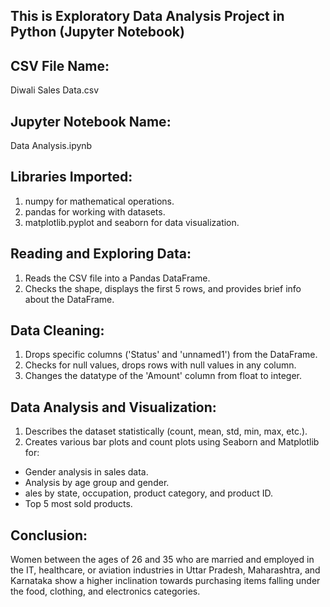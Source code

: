 ## This is Exploratory Data Analysis Project in Python (Jupyter Notebook)

## CSV File Name:
Diwali Sales Data.csv

## Jupyter Notebook Name:
Data Analysis.ipynb 

## Libraries Imported:

1. numpy for mathematical operations.
2. pandas for working with datasets.
3. matplotlib.pyplot and seaborn for data visualization.

## Reading and Exploring Data:

1. Reads the CSV file into a Pandas DataFrame.
2. Checks the shape, displays the first 5 rows, and provides brief info about the DataFrame.

## Data Cleaning:

1. Drops specific columns ('Status' and 'unnamed1') from the DataFrame.
2. Checks for null values, drops rows with null values in any column.
3. Changes the datatype of the 'Amount' column from float to integer.

## Data Analysis and Visualization:

1. Describes the dataset statistically (count, mean, std, min, max, etc.).
2. Creates various bar plots and count plots using Seaborn and Matplotlib for:
- Gender analysis in sales data.
- Analysis by age group and gender.
- ales by state, occupation, product category, and product ID.
- Top 5 most sold products.

## Conclusion:

Women between the ages of 26 and 35 who are married and employed in the IT, healthcare, or aviation industries in Uttar Pradesh, Maharashtra, and Karnataka show a higher inclination towards purchasing items falling under the food, clothing, and electronics categories.
